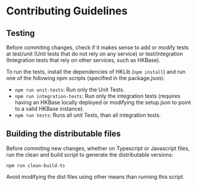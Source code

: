# Contributing Guidelines

## Testing

Before commiting changes, check if it makes sense to add or modify tests at test/unit (Unit tests that do not rely on any service) or test/integration (Integration tests that rely on other services, such as HKBase).

To run the tests, install the dependencies of HKLib (`npm install`) and run one of the following npm scripts (specified in the package.json):

- `npm run unit-tests`: Run only the Unit Tests.
- `npm run integration-tests`: Run only the integration tests (requires having an HKBase locally deployed or modifying the setup.json to point to a valid HKBase instance).
- `npm run tests`: Runs all unit Tests, than all integration tests.

## Building the distributable files

Before commiting new changes, whether on Typescript or Javascript files, run the clean and build script to generate the distributable versions:

`npm run clean-build-ts`

Avoid modifying the dist files using other means than running this script.
